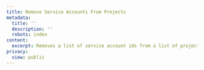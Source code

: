 ```yaml
---
title: Remove Service Accounts From Projects
metadata:
  title: ''
  description: ''
  robots: index
content:
  excerpt: Removes a list of service account ids from a list of project ids
privacy:
  view: public
---
```


